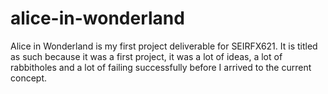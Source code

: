 # alice-in-wonderland
Alice in Wonderland is my first project deliverable for SEIRFX621. It is titled as such because it was a first project, it was a lot of ideas, a lot of rabbitholes and a lot of failing successfully before I arrived to the current concept.
